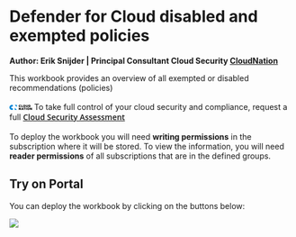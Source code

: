 # Defender for Cloud disabled and exempted policies

**Author: Erik Snijder | Principal Consultant Cloud Security [CloudNation](https://www.cloudnation.nl)**

This workbook provides an overview of all exempted or disabled recommendations (policies)
<br/>
<br/>
<img src='./images/cloudnation_logo_small.png' alt='Cloudnation Logo' width='40' /> To take full control of your cloud security and compliance, request a full </span>[<span style="font-family: Open Sans; font-weight: 620"> Cloud Security Assessment </span>](https://www.cloudnation.nl/en/services/cloud-security-assessment)
<br/>
<br/>
To deploy the workbook you will need **writing permissions** in the subscription where it will be stored. To view the information, you will need **reader permissions** of all subscriptions that are in the defined groups.

## Try on Portal

You can deploy the workbook by clicking on the buttons below:

<a href="https://portal.azure.com/#create/Microsoft.Template/uri/https%3A%2F%2Fraw.githubusercontent.com%2FCloudNationHQ%2FSecurity-Workbooks%2Fmain%2FDisabled%20and%20Exempt%20workbook%2FarmTemplate.json" target="_blank"><img src="https://aka.ms/deploytoazurebutton"/></a>